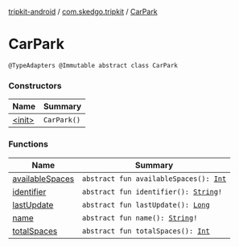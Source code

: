 [tripkit-android](../../index.md) / [com.skedgo.tripkit](../index.md) / [CarPark](./index.md)

# CarPark

`@TypeAdapters @Immutable abstract class CarPark`

### Constructors

| Name | Summary |
|---|---|
| [&lt;init&gt;](-init-.md) | `CarPark()` |

### Functions

| Name | Summary |
|---|---|
| [availableSpaces](available-spaces.md) | `abstract fun availableSpaces(): `[`Int`](https://kotlinlang.org/api/latest/jvm/stdlib/kotlin/-int/index.html) |
| [identifier](identifier.md) | `abstract fun identifier(): `[`String`](https://kotlinlang.org/api/latest/jvm/stdlib/kotlin/-string/index.html)`!` |
| [lastUpdate](last-update.md) | `abstract fun lastUpdate(): `[`Long`](https://kotlinlang.org/api/latest/jvm/stdlib/kotlin/-long/index.html) |
| [name](name.md) | `abstract fun name(): `[`String`](https://kotlinlang.org/api/latest/jvm/stdlib/kotlin/-string/index.html)`!` |
| [totalSpaces](total-spaces.md) | `abstract fun totalSpaces(): `[`Int`](https://kotlinlang.org/api/latest/jvm/stdlib/kotlin/-int/index.html) |
